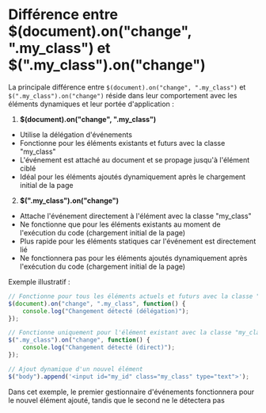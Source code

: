 # Différence entre $(document).on("change", ".my_class") et $(".my_class").on("change")

La principale différence entre `$(document).on("change", ".my_class")` et `$(".my_class").on("change")` réside dans leur comportement avec les éléments dynamiques et leur portée d'application :

1. **$(document).on("change", ".my_class")**

- Utilise la délégation d'événements
- Fonctionne pour les éléments existants et futurs avec la classe "my_class"
- L'événement est attaché au document et se propage jusqu'à l'élément ciblé
- Idéal pour les éléments ajoutés dynamiquement après le chargement initial de la page

2. **$(".my_class").on("change")**

- Attache l'événement directement à l'élément avec la classe "my_class"
- Ne fonctionne que pour les éléments existants au moment de l'exécution du code (chargement initial de la page)
- Plus rapide pour les éléments statiques car l'événement est directement lié
- Ne fonctionnera pas pour les éléments ajoutés dynamiquement après l'exécution du code (chargement initial de la page)

Exemple illustratif :

```js
// Fonctionne pour tous les éléments actuels et futurs avec la classe "my_class"
$(document).on("change", ".my_class", function() {
    console.log("Changement détecté (délégation)");
});

// Fonctionne uniquement pour l'élément existant avec la classe "my_class" (au chargement initial de la page)
$(".my_class").on("change", function() {
    console.log("Changement détecté (direct)");
});

// Ajout dynamique d'un nouvel élément
$("body").append('<input id="my_id" class="my_class" type="text">');

```

Dans cet exemple, le premier gestionnaire d'événements fonctionnera pour le nouvel élément ajouté, tandis que le second ne le détectera pas